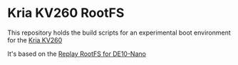 # Kria KV260 RootFS

This repository holds the build scripts for an experimental boot environment for the [Kria KV260](https://www.xilinx.com/products/som/kria/kv260-vision-starter-kit.html)

It's based on the [Replay RootFS for DE10-Nano](https://github.com/FPGAArcade/replay_rootfs)
